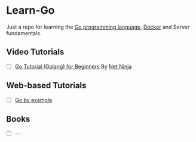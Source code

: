 # Learn-Go
Just a repo for learning the [Go programming language](https://go.dev), [Docker](https://www.docker.com/) and Server fundamentals.

## Video Tutorials
- [ ]  [Go Tutorial (Golang) for Beginners](https://www.youtube.com/playlist?list=PL4cUxeGkcC9gC88BEo9czgyS72A3doDeM) By [Net Ninja](https://www.youtube.com/@NetNinja)

## Web-based Tutorials
- [ ] [Go by example](https://gobyexample.com/)

## Books
- [ ] --
